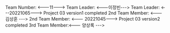 Team Number: <---11--->
Team Leader: <---이정빈--->
Team Leader: <---20221065--->
Project 03 version1 completed
2nd Team Member: <--- 김상훈 --->
2nd Team Member: <--- 20221045--->
Project 03 version2 completed
3rd Team Member:<--- 양상록 --->